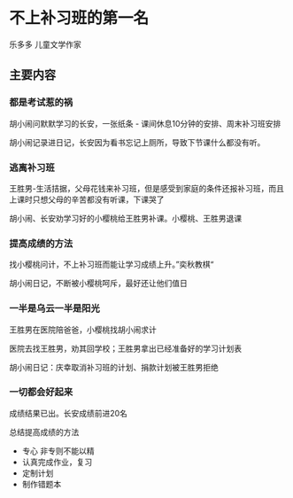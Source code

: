 # 不上补习班的第一名

乐多多 儿童文学作家

## 主要内容

### 都是考试惹的祸

胡小闹问默默学习的长安，一张纸条 - 课间休息10分钟的安排、周末补习班安排

胡小闹记录进日记，长安因为看书忘记上厕所，导致下节课什么都没有听。

### 逃离补习班

王胜男-生活拮据，父母花钱来补习班，但是感受到家庭的条件还报补习班，而且上课时只想父母的辛苦都没有听课，下课哭了

胡小闹、长安劝学习好的小樱桃给王胜男补课。小樱桃、王胜男退课

### 提高成绩的方法

找小樱桃问计，不上补习班而能让学习成绩上升。”奕秋教棋“

胡小闹日记，不断被小樱桃呵斥，最好还让他们值日

### 一半是乌云一半是阳光

王胜男在医院陪爸爸，小樱桃找胡小闹求计

医院去找王胜男，劝其回学校；王胜男拿出已经准备好的学习计划表

胡小闹日记：庆幸取消补习班的计划、捐款计划被王胜男拒绝

### 一切都会好起来

成绩结果已出。长安成绩前进20名

总结提高成绩的方法

- 专心 非专则不能以精
- 认真完成作业，复习 
- 定制计划
- 制作错题本

